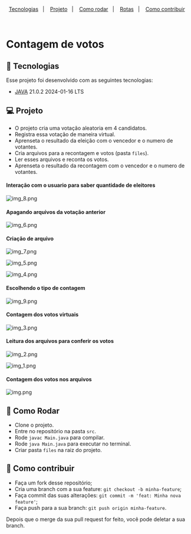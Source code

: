 <p align="center">
  <a href="#-tecnologias">Tecnologias</a>&nbsp;&nbsp;&nbsp;|&nbsp;&nbsp;&nbsp;
  <a href="#-projeto">Projeto</a>&nbsp;&nbsp;&nbsp;|&nbsp;&nbsp;&nbsp;
  <a href="#-como-rodar">Como rodar</a>&nbsp;&nbsp;&nbsp;|&nbsp;&nbsp;&nbsp;
  <a href="#-rotas">Rotas</a>&nbsp;&nbsp;&nbsp;|&nbsp;&nbsp;&nbsp;
  <a href="#-como-contribuir">Como contribuir</a>&nbsp;&nbsp;&nbsp;
</p>
<br>

# Contagem de votos


## 🚀 Tecnologias

Esse projeto foi desenvolvido com as seguintes tecnologias:

  - [JAVA](https://www.java.com/pt-BR/) 21.0.2 2024-01-16 LTS

## 💻 Projeto

- O projeto cria uma votação aleatoria em 4 candidatos.
- Registra essa votação de maneira virtual.
- Aprenseta o resultado da eleição com o vencedor e o numero de votantes.
- Cria arquivos para a recontagem e votos (pasta `files`).
- Ler esses arquivos e reconta os votos.
- Aprenseta o resultado da recontagem com o vencedor e o numero de votantes.

#### Interação com o usuario para saber quantidade de eleitores

![img_8.png](.github%2Fimg_8.png)

#### Apagando arquivos da votação anterior

![img_6.png](.github%2Fimg_6.png)

#### Criação de arquivo

![img_7.png](.github%2Fimg_7.png)

![img_5.png](.github%2Fimg_5.png)

![img_4.png](.github%2Fimg_4.png)

#### Escolhendo o tipo de contagem

![img_9.png](.github%2Fimg_9.png)

#### Contagem dos votos virtuais

![img_3.png](.github%2Fimg_3.png)

#### Leitura dos arquivos para conferir os votos

![img_2.png](.github%2Fimg_2.png)

![img_1.png](.github%2Fimg_1.png)

#### Contagem dos votos nos arquivos

![img.png](.github%2Fimg.png)

## 🚀 Como Rodar

  - Clone o projeto.
  - Entre no repositório na pasta `src`.
  - Rode `javac Main.java` para compilar.
  - Rode `java Main.java` para executar no terminal.
  - Criar pasta `files` na raiz do projeto.

## 🤔 Como contribuir

  - Faça um fork desse repositório;
  - Cria uma branch com a sua feature: `git checkout -b minha-feature`;
  - Faça commit das suas alterações: `git commit -m 'feat: Minha nova feature'`;
  - Faça push para a sua branch: `git push origin minha-feature`.

Depois que o merge da sua pull request for feito, você pode deletar a sua branch.
